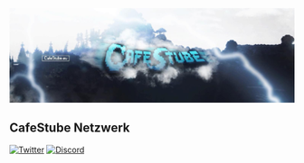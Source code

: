 ![CafeStube-Header](https://raw.githubusercontent.com/cafestube/.github/main/banner.jpeg)

## CafeStube Netzwerk

[![Twitter](https://img.shields.io/twitter/follow/cafestube?color=%231DA1F2&logo=twitter&style=for-the-badge)](https://twitter.com/@cafestube)
[![Discord](https://img.shields.io/discord/694814874630488116?label=Discord&logo=discord&style=for-the-badge&logoColor=7289DA)](https://dc.cafestu.be)
